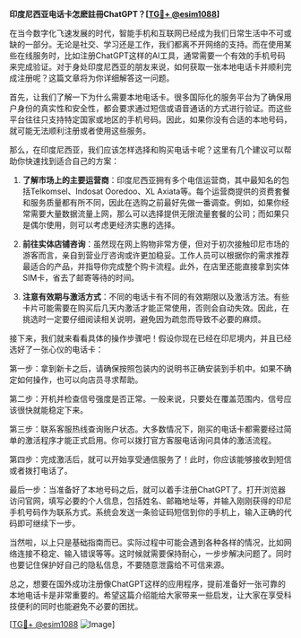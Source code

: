**印度尼西亚电话卡怎麽註冊ChatGPT？[[TG💪+ @esim1088](https://t.me/s/esim1088)]**

在当今数字化飞速发展的时代，智能手机和互联网已经成为我们日常生活中不可或缺的一部分。无论是社交、学习还是工作，我们都离不开网络的支持。而在使用某些在线服务时，比如注册ChatGPT这样的AI工具，通常需要一个有效的手机号码来完成验证。对于身处印度尼西亚的朋友来说，如何获取一张本地电话卡并顺利完成注册呢？这篇文章将为你详细解答这一问题。

首先，让我们了解一下为什么需要本地电话卡。很多国际化的服务平台为了确保用户身份的真实性和安全性，都会要求通过短信或语音通话的方式进行验证。而这些平台往往只支持特定国家或地区的手机号码。因此，如果你没有合适的本地号码，就可能无法顺利注册或者使用这些服务。

那么，在印度尼西亚，我们应该怎样选择和购买电话卡呢？这里有几个建议可以帮助你快速找到适合自己的方案：

1. **了解市场上的主要运营商**：印度尼西亚拥有多个电信运营商，其中最知名的包括Telkomsel、Indosat Ooredoo、XL Axiata等。每个运营商提供的资费套餐和服务质量都有所不同，因此在选购之前最好先做一番调查。例如，如果你经常需要大量数据流量上网，那么可以选择提供无限流量套餐的公司；而如果只是偶尔使用，则可以考虑更经济实惠的选择。

2. **前往实体店铺咨询**：虽然现在网上购物非常方便，但对于初次接触印尼市场的游客而言，亲自到营业厅咨询或许更加稳妥。工作人员可以根据你的需求推荐最适合的产品，并指导你完成整个购卡流程。此外，在店里还能直接拿到实体SIM卡，省去了邮寄等待的时间。

3. **注意有效期与激活方式**：不同的电话卡有不同的有效期限以及激活方法。有些卡片可能需要在购买后几天内激活才能正常使用，否则会自动失效。因此，在挑选时一定要仔细阅读相关说明，避免因为疏忽而导致不必要的麻烦。

接下来，我们就来看看具体的操作步骤吧！假设你现在已经在印尼境内，并且已经选好了一张心仪的电话卡：

第一步：拿到新卡之后，请确保按照包装内的说明书正确安装到手机中。如果不确定如何操作，也可以向店员寻求帮助。

第二步：开机并检查信号强度是否正常。一般来说，只要处在覆盖范围内，信号应该很快就能稳定下来。

第三步：联系客服热线查询账户状态。大多数情况下，刚买的电话卡都需要经过简单的激活程序才能正式启用。你可以拨打官方客服电话询问具体的激活流程。

第四步：完成激活后，就可以开始享受通信服务了！此时，你应该能够接收到短信或者拨打电话了。

最后一步：当准备好了本地号码之后，就可以着手注册ChatGPT了。打开浏览器访问官网，填写必要的个人信息，包括姓名、邮箱地址等，并输入刚刚获得的印尼手机号码作为联系方式。系统会发送一条验证码短信到你的手机上，输入正确的代码即可继续下一步。

当然啦，以上只是基础指南而已。实际过程中可能会遇到各种各样的情况，比如网络连接不稳定、输入错误等等。这时候就需要保持耐心，一步步解决问题了。同时也要记住保护好自己的隐私信息，不要随意泄露给不可信来源。

总之，想要在国外成功注册像ChatGPT这样的应用程序，提前准备好一张可靠的本地电话卡是非常重要的。希望这篇介绍能给大家带来一些启发，让大家在享受科技便利的同时也能避免不必要的困扰。

[[TG💪+ @esim1088](https://t.me/s/esim1088) ![Image](https://i.postimg.cc/4NQfJmqS/Snipaste-2025-05-13-00-14-12.png)]